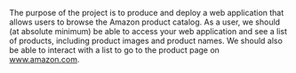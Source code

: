 The purpose of the project is to produce and deploy a web application that allows users to browse the Amazon product catalog. As a user, we should (at absolute minimum) be able to access your web application and see a list of products, including product images and product names. We should also be able to interact with a list to go to the product page on www.amazon.com. 